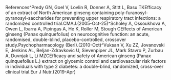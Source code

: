 References^Predy GN, Goel V, Lovlin R, Donner A, Stitt L, Basu TKEfficacy of an extract of North American ginseng containing poly-furanosyl-pyranosyl-saccharides for preventing upper respiratory tract infections: a randomized controlled trial.CMAJ.(2005-Oct-25)^Scholey A, Ossoukhova A, Owen L, Ibarra A, Pipingas A, He K, Roller M, Stough CEffects of American ginseng (Panax quinquefolius) on neurocognitive function: an acute, randomised, double-blind, placebo-controlled, crossover study.Psychopharmacology (Berl).(2010-Oct)^Vuksan V, Xu ZZ, Jovanovski E, Jenkins AL, Beljan-Zdravkovic U, Sievenpiper JL, Mark Stavro P, Zurbau A, Duvnjak L, Li MZCEfficacy and safety of American ginseng (Panax quinquefolius L.) extract on glycemic control and cardiovascular risk factors in individuals with type 2 diabetes: a double-blind, randomized, cross-over clinical trial.Eur J Nutr.(2019-Apr)